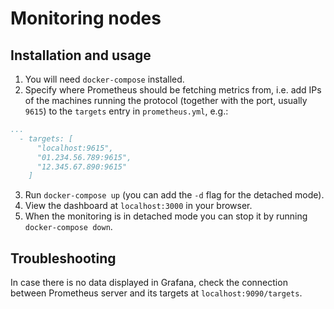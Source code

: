 # Monitoring nodes

## Installation and usage

1. You will need `docker-compose` installed.
2. Specify where Prometheus should be fetching metrics from, i.e. add IPs of the machines running the protocol 
(together with the port, usually `9615`) to the `targets` entry in `prometheus.yml`, e.g.:
```yml
...
  - targets: [
      "localhost:9615",
      "01.234.56.789:9615",
      "12.345.67.890:9615"
    ]
```
3. Run `docker-compose up` (you can add the `-d` flag for the detached mode).
4. View the dashboard at `localhost:3000` in your browser.
5. When the monitoring is in detached mode you can stop it by running `docker-compose down`.

## Troubleshooting

In case there is no data displayed in Grafana, check the connection between Prometheus server and its targets at 
`localhost:9090/targets`.
